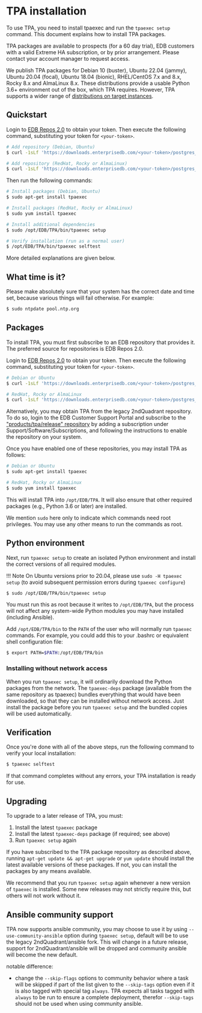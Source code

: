 # TPA installation

To use TPA, you need to install tpaexec and run the `tpaexec setup`
command. This document explains how to install TPA packages.

TPA packages are available to prospects (for a 60 day trial), EDB
customers with a valid Extreme HA subscription, or by prior arrangement.
Please contact your account manager to request access.

We publish TPA packages for Debian 10 (buster), Ubuntu 22.04 (jammy), Ubuntu 20.04
(focal), Ubuntu 18.04 (bionic), RHEL/CentOS 7.x and 8.x, Rocky 8.x and AlmaLinux 8.x. These
distributions provide a usable Python 3.6+ environment out of the box,
which TPA requires. However, TPA supports a wider range of
[distributions on target instances](distributions.md).

## Quickstart

Login to [EDB Repos 2.0](https://www.enterprisedb.com/repos-downloads)
to obtain your token. Then execute the following command, substituting
your token for `<your-token>`.

```bash
# Add repository (Debian, Ubuntu)
$ curl -1sLf 'https://downloads.enterprisedb.com/<your-token>/postgres_distributed/setup.deb.sh' | sudo -E bash

# Add repository (RedHat, Rocky or AlmaLinux)
$ curl -1sLf 'https://downloads.enterprisedb.com/<your-token>/postgres_distributed/setup.rpm.sh' | sudo -E bash
```

Then run the following commands:

```bash
# Install packages (Debian, Ubuntu)
$ sudo apt-get install tpaexec

# Install packages (RedHat, Rocky or AlmaLinux)
$ sudo yum install tpaexec

# Install additional dependencies
$ sudo /opt/EDB/TPA/bin/tpaexec setup

# Verify installation (run as a normal user)
$ /opt/EDB/TPA/bin/tpaexec selftest
```

More detailed explanations are given below.

## What time is it?

Please make absolutely sure that your system has the correct date and
time set, because various things will fail otherwise. For example:

```bash
$ sudo ntpdate pool.ntp.org
```

## Packages

To install TPA, you must first subscribe to an EDB repository that
provides it. The preferred source for repositories is EDB Repos 2.0.

Login to [EDB Repos 2.0](https://www.enterprisedb.com/repos-downloads)
to obtain your token. Then execute the following command, substituting
your token for `<your-token>`.

```bash
# Debian or Ubuntu
$ curl -1sLf 'https://downloads.enterprisedb.com/<your-token>/postgres_distributed/setup.deb.sh' | sudo -E bash

# RedHat, Rocky or AlmaLinux
$ curl -1sLf 'https://downloads.enterprisedb.com/<your-token>/postgres_distributed/setup.rpm.sh' | sudo -E bash
```

Alternatively, you may obtain TPA from the legacy 2ndQuadrant
repository. To do so, login to the EDB Customer Support Portal and
subscribe to the ["products/tpa/release" repository](https://techsupport.enterprisedb.com/software_subscriptions/add/products/tpa/)
by adding a subscription under Support/Software/Subscriptions,
and following the instructions to enable the repository on your system.

Once you have enabled one of these repositories, you may install TPA
as follows:

```bash
# Debian or Ubuntu
$ sudo apt-get install tpaexec

# RedHat, Rocky or AlmaLinux
$ sudo yum install tpaexec
```

This will install TPA into `/opt/EDB/TPA`. It will also
ensure that other required packages (e.g., Python 3.6 or later) are
installed.

We mention `sudo` here only to indicate which commands need root
privileges. You may use any other means to run the commands as root.

## Python environment

Next, run `tpaexec setup` to create an isolated Python environment and
install the correct versions of all required modules.

!!! Note
    On Ubuntu versions prior to 20.04, please use `sudo -H tpaexec setup`
    (to avoid subsequent permission errors during `tpaexec configure`)

```bash
$ sudo /opt/EDB/TPA/bin/tpaexec setup
```

You must run this as root because it writes to `/opt/EDB/TPA`,
but the process will not affect any system-wide Python modules you may
have installed (including Ansible).

Add `/opt/EDB/TPA/bin` to the `PATH` of the user who will
normally run `tpaexec` commands. For example, you could add this to
your .bashrc or equivalent shell configuration file:

```bash
$ export PATH=$PATH:/opt/EDB/TPA/bin
```

### Installing without network access

When you run `tpaexec setup`, it will ordinarily download the Python
packages from the network. The `tpaexec-deps` package (available from
the same repository as tpaexec) bundles everything that would have been
downloaded, so that they can be installed without network access. Just
install the package before you run `tpaexec setup` and the bundled
copies will be used automatically.

## Verification

Once you're done with all of the above steps, run the following command
to verify your local installation:

```bash
$ tpaexec selftest
```

If that command completes without any errors, your TPA installation
is ready for use.

## Upgrading

To upgrade to a later release of TPA, you must:

1. Install the latest `tpaexec` package
2. Install the latest `tpaexec-deps` package (if required; see above)
3. Run `tpaexec setup` again

If you have subscribed to the TPA package repository as described
above, running `apt-get update && apt-get upgrade` or `yum update`
should install the latest available versions of these packages. If not,
you can install the packages by any means available.

We recommend that you run `tpaexec setup` again whenever a new version
of `tpaexec` is installed. Some new releases may not strictly require
this, but others will not work without it.

## Ansible community support

TPA now supports ansible community, you may choose to use it by
using `--use-community-ansible` option during `tpaexec setup`, default
will be to use the legacy 2ndQuadrant/ansible fork. This will change in
a future release, support for 2ndQuadrant/ansible will be dropped and
community ansible will become the new default.

notable difference:
- change the `--skip-flags` options to community behavior where a
task will be skipped if part of the list given to the `--skip-tags`
option even if it is also tagged with special tag `always`.
TPA expects all tasks tagged with `always` to be run to ensure
a complete deployment, therefor `--skip-tags` should not be used when
using community ansible.
